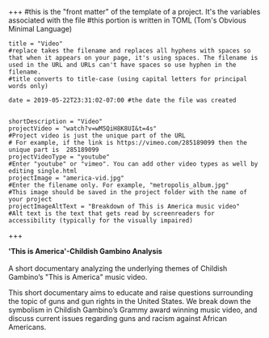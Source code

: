 +++
    #this is the "front matter" of the template of a project. It's the variables associated with the file
    #this portion is written in TOML (Tom's Obvious Minimal Language)
    
    title = "Video"
    #replace takes the filename and replaces all hyphens with spaces so that when it appears on your page, it's using spaces. The filename is used in the URL and URLs can't have spaces so use hyphen in the filename.
    #title converts to title-case (using capital letters for principal words only)
    
    date = 2019-05-22T23:31:02-07:00 #the date the file was created

    
    shortDescription = "Video"
    projectVideo = "watch?v=wM5QiH8K8UI&t=4s"
    #Project video is just the unique part of the URL  
    # For example, if the link is https://vimeo.com/285189099 then the unique part is  285189099
    projectVideoType = "youtube"
    #Enter "youtube" or "vimeo". You can add other video types as well by editing single.html 
    projectImage = "america-vid.jpg"
    #Enter the filename only. For example, "metropolis_album.jpg" 
    #This image should be saved in the project folder with the name of your project 
    projectImageAltText = "Breakdown of This is America music video"
    #Alt text is the text that gets read by screenreaders for accessibility (typically for the visually impaired) 
   

+++

**'This is America'-Childish Gambino Analysis**
\
\
A short documentary analyzing the underlying themes of Childish Gambino’s "This is America" music video.
 
This short documentary aims to educate and raise questions surrounding the topic of guns and gun rights in the United States. We break down the symbolism in Childish Gambino’s Grammy award winning music video, and discuss current issues regarding guns and racism against African Americans.
